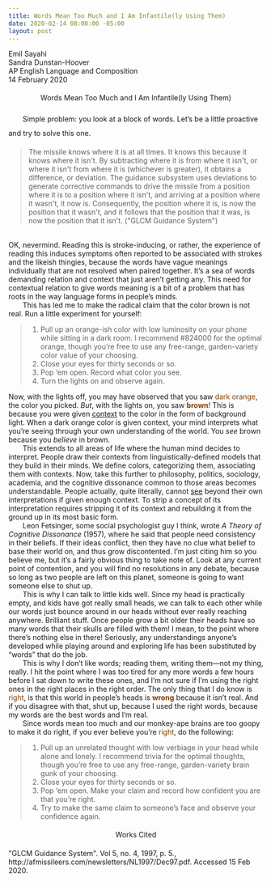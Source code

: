 ```yaml
---
title: Words Mean Too Much and I Am Infantile(ly Using Them)
date: 2020-02-14 08:00:00 -05:00
layout: post
---
```


<article>
<p style="line-height: 2;">
<p>
Emil Sayahi<br>
Sandra Dunstan-Hoover<br>
AP English Language and Composition<br>
14 February 2020<br>
</p>

<p align="center" style="line-height: 2;">Words Mean Too Much and I Am Infantile(ly Using Them)</p>
<p style="line-height: 2;">
	&emsp;&emsp;Simple problem: you look at a block of words. Let’s be a little proactive and try to solve this one.<br>
	<blockquote cite="http://afmissileers.com/newsletters/NL1997/Dec97.pdf">The missile knows where it is at all times. It knows this because it knows where it isn't. By subtracting where it is from where it isn't, or where it isn't from where it is (whichever is greater), it obtains a difference, or deviation. The guidance subsystem uses deviations to generate corrective commands to drive the missile from a position where it is to a position where it isn't, and arriving at a position where it wasn't, it now is. Consequently, the position where it is, is now the position that it wasn't, and it follows that the position that it was, is now the position that it isn't. ("GLCM Guidance System")</blockquote><br>
OK, nevermind. Reading this is stroke-inducing, or rather, the experience of reading this induces symptoms often reported to be associated with strokes and the likeish thingies, because the words have vague meanings individually that are not resolved when paired together. It’s a sea of words demanding relation and context that just aren’t getting any. This need for contextual relation to give words meaning is a bit of a problem that has roots in the way language forms in people’s minds.<br>
	&emsp;&emsp;This has led me to make the radical claim that the color brown is not real. Run a little experiment for yourself:<br>
<blockquote>
	<ol type="1">
	  <li>Pull up an orange-ish color with low luminosity on your phone while sitting in a dark room. I recommend #824000 for the optimal orange, though you’re free to use any free-range, garden-variety color value of your choosing.</li>
	  <li>Close your eyes for thirty seconds or so.</li>
	  <li>Pop ‘em open. Record what color you see.</li>
	  <li>Turn the lights on and observe again.</li>
        </ol>
</blockquote>
Now, with the lights off, you may have observed that you saw <span style="color: #824000">dark orange</span>, the color you picked. <em>But</em>, with the lights on, you saw <strong style="color: #824000">brown</strong>! This is because you were given <u>context</u> to the color in the form of background light. When a dark orange color is given context, your mind interprets what you’re seeing through your own understanding of the world. You <em>see</em> brown because you <em>believe</em> in brown.<br>
	&emsp;&emsp;This extends to all areas of life where the human mind decides to interpret. People draw their contexts from linguistically-defined models that they build in their minds. We define colors, categorizing them, associating them with contexts. Now, take this further to philosophy, politics, sociology, academia, and the cognitive dissonance common to those areas becomes understandable. People actually, quite literally, cannot <u>see</u> beyond their own interpretations if given enough context. To strip a concept of its interpretation requires stripping it of its context and rebuilding it from the ground up in its most basic form.<br>
	&emsp;&emsp;Leon Fetsinger, some social psychologist guy I think, wrote <em>A Theory of Cognitive Dissonance</em> (1957), where he said that people need consistency in their beliefs. If their ideas conflict, then they have no clue what belief to base their world on, and thus grow discontented. I’m just citing him so you believe me, but it’s a fairly obvious thing to take note of. Look at any current point of contention, and you will find no resolutions in any debate, because so long as two people are left on this planet, someone is going to want someone else to shut up.<br>
	&emsp;&emsp;This is why I can talk to little kids well. Since my head is practically empty, and kids have got really small heads, we can talk to each other while our words just bounce around in our heads without ever really reaching anywhere. Brilliant stuff. Once people grow a bit older their heads have so many words that their skulls are filled with them! I mean, to the point where there’s nothing else in there! Seriously, any understandings anyone’s developed while playing around and exploring life has been substituted by “words” that do the job.<br>
	&emsp;&emsp;This is why I don’t like words; reading them, writing them—not my thing, really. I hit the point where I was too tired for any more words a few hours before I sat down to write these ones, and I’m not sure if I’m using the right ones in the right places in the right order. The only thing that I do know is <span style="color: #824000">right</span>, is that this world in people’s heads is <strong style="color: #824000">wrong</strong> because it isn’t real. And if you disagree with that, shut up, because I used the right words, because my words are the best words and I’m real.<br>
	&emsp;&emsp;Since words mean too much and our monkey-ape brains are too goopy to make it do right, if you ever believe you’re <span style="color: #824000">right</span>, do the following:<br>
<blockquote>
	<ol type="1">
	  <li>Pull up an unrelated thought with low verbiage in your head while alone and lonely. I recommend trivia for the optimal thoughts, though you’re free to use any free-range, garden-variety brain gunk of your choosing.</li>
	  <li>Close your eyes for thirty seconds or so.</li>
	  <li>Pop ‘em open. Make your claim and record how confident you are that you’re right.</li>
	  <li>Try to make the same claim to someone’s face and observe your confidence again.</li>
        </ol>
</blockquote>
<div>
<p align="center" style="line-height: 2;">Works Cited</p>
"GLCM Guidance System". Vol 5, no. 4, 1997, p. 5., http://afmissileers.com/newsletters/NL1997/Dec97.pdf. Accessed 15 Feb 2020.
</div>
</p>
</p>
</article>